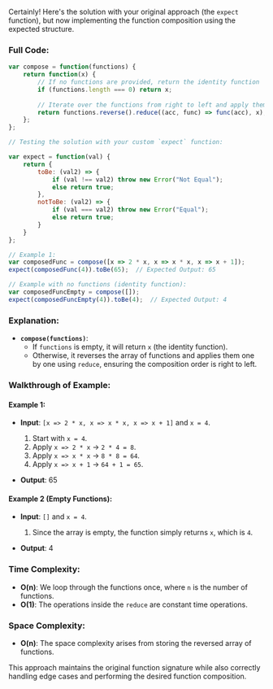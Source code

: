 Certainly! Here's the solution with your original approach (the `expect` function), but now implementing the function composition using the expected structure.

### Full Code:

```javascript
var compose = function(functions) {
    return function(x) {
        // If no functions are provided, return the identity function
        if (functions.length === 0) return x;
        
        // Iterate over the functions from right to left and apply them
        return functions.reverse().reduce((acc, func) => func(acc), x);
    };
};

// Testing the solution with your custom `expect` function:

var expect = function(val) {
    return {
        toBe: (val2) => {
            if (val !== val2) throw new Error("Not Equal");
            else return true;
        },
        notToBe: (val2) => {
            if (val === val2) throw new Error("Equal");
            else return true;
        }
    }
};

// Example 1:
var composedFunc = compose([x => 2 * x, x => x * x, x => x + 1]);
expect(composedFunc(4)).toBe(65);  // Expected Output: 65

// Example with no functions (identity function):
var composedFuncEmpty = compose([]);
expect(composedFuncEmpty(4)).toBe(4);  // Expected Output: 4
```

### Explanation:
- **`compose(functions)`**:
  - If `functions` is empty, it will return `x` (the identity function).
  - Otherwise, it reverses the array of functions and applies them one by one using `reduce`, ensuring the composition order is right to left.

### Walkthrough of Example:

#### Example 1:
- **Input**: `[x => 2 * x, x => x * x, x => x + 1]` and `x = 4`.
  1. Start with `x = 4`.
  2. Apply `x => 2 * x` → `2 * 4 = 8`.
  3. Apply `x => x * x` → `8 * 8 = 64`.
  4. Apply `x => x + 1` → `64 + 1 = 65`.

- **Output**: 65

#### Example 2 (Empty Functions):
- **Input**: `[]` and `x = 4`.
  1. Since the array is empty, the function simply returns `x`, which is `4`.
  
- **Output**: 4

### Time Complexity:
- **O(n)**: We loop through the functions once, where `n` is the number of functions.
- **O(1)**: The operations inside the `reduce` are constant time operations.

### Space Complexity:
- **O(n)**: The space complexity arises from storing the reversed array of functions.

This approach maintains the original function signature while also correctly handling edge cases and performing the desired function composition.